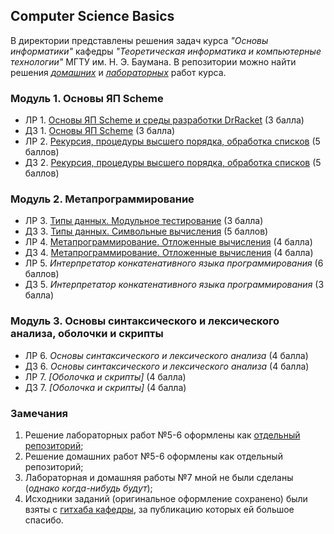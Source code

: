 ## Computer Science Basics
В директории представлены решения задач курса _"Основы информатики"_ кафедры _"Теоретическая информатика и компьютерные технологии"_ МГТУ им. Н. Э. Баумана. В репозитории можно найти решения [_домашних_](./homework/) и [_лабораторных_](./laboratory%20work/) работ курса.

### Модуль 1. Основы ЯП Scheme
* ЛР 1. [Основы ЯП Scheme и среды разработки DrRacket](./laboratory%20work/lab1/) (3 балла)
* ДЗ 1. [Основы ЯП Scheme](./homework/hw1/) (3 балла)
* ЛР 2. [Рекурсия, процедуры высшего порядка, обработка списков](./laboratory%20work/lab2/) (5 баллов)
* Д3 2. [Рекурсия, процедуры высшего порядка, обработка списков](./homework/hw2/) (5 баллов)

### Модуль 2. Метапрограммирование
* ЛР 3. [Типы данных. Модульное тестирование](./laboratory%20work/lab3/) (3 балла)
* ДЗ 3. [Типы данных. Символьные вычисления](./homework/hw3/) (5 баллов)
* ЛР 4. [Метапрограммирование. Отложенные вычисления](./laboratory%20work/lab4/) (4 балла)
* Д3 4. [Метапрограммирование. Отложенные вычисления](./homework/hw4/) (4 балла)
* ЛР 5. _Интерпретатор конкатенативного языка программирования_ (6 баллов)
* Д3 5. _Интерпретатор конкатенативного языка программирования_ (3 балла)

### Модуль 3. Основы синтаксического и лексического анализа, оболочки и скрипты
*  ЛР 6. _Основы синтаксического и лексического анализа_ (4 балла)
*  ДЗ 6. _Основы синтаксического и лексического анализа_ (4 балла)
*  ЛР 7. _[Оболочка и скрипты]_ (4 балла)
*  Д3 7. _[Оболочка и скрипты]_ (4 балла)

### Замечания
1. Решение лабораторных работ №5-6 оформлены как [отдельный репозиторий](https://github.com/not-Whale/scheme-interpreter);
2. Решение домашних работ №5-6 оформлены как отдельный репозиторий;
3. Лабораторная и домашняя работы №7 мной не были сделаны (_однако когда-нибудь будут_);
4. Исходники заданий (оригинальное оформление сохранено) были взяты с [гитхаба кафедры](https://github.com/bmstu-iu9), за публикацию которых ей большое спасибо.
